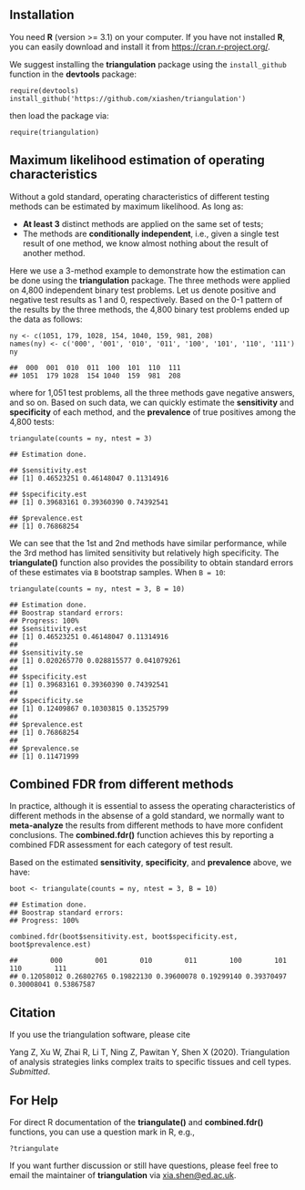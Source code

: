 
## Installation

You need **R** (version >= 3.1) on your computer. If you have not installed **R**, you can easily download and install it from https://cran.r-project.org/.

We suggest installing the **triangulation** package using the `install_github` function in the **devtools** package:

```{r}
require(devtools)
install_github('https://github.com/xiashen/triangulation')
```

then load the package via:

```{r}
require(triangulation)
```

## Maximum likelihood estimation of operating characteristics

Without a gold standard, operating characteristics of different testing methods can be estimated by maximum likelihood. As long as:

- **At least 3** distinct methods are applied on the same set of tests;
- The methods are **conditionally independent**, i.e., given a single test result of one method, we know almost nothing about the result of another method.

Here we use a 3-method example to demonstrate how the estimation can be done using the **triangulation** package. The three methods were applied on 4,800 independent binary test problems. Let us denote positive and negative test results as 1 and 0, respectively. Based on the 0-1 pattern of the results by the three methods, the 4,800 binary test problems ended up the data as follows:

```{r}
ny <- c(1051, 179, 1028, 154, 1040, 159, 981, 208)
names(ny) <- c('000', '001', '010', '011', '100', '101', '110', '111')
ny

##  000  001  010  011  100  101  110  111
## 1051  179 1028  154 1040  159  981  208
```

where for 1,051 test problems, all the three methods gave negative answers, and so on. Based on such data, we can quickly estimate the **sensitivity** and **specificity** of each method, and the **prevalence** of true positives among the 4,800 tests:

```{r}
triangulate(counts = ny, ntest = 3)

## Estimation done.

## $sensitivity.est
## [1] 0.46523251 0.46148047 0.11314916

## $specificity.est
## [1] 0.39683161 0.39360390 0.74392541

## $prevalence.est
## [1] 0.76868254
```

We can see that the 1st and 2nd methods have similar performance, while the 3rd method has limited sensitivity but relatively high specificity. The **triangulate()** function also provides the possibility to obtain standard errors of these estimates via `B` bootstrap samples. When `B = 10`:

```{r}
triangulate(counts = ny, ntest = 3, B = 10)

## Estimation done.
## Boostrap standard errors:
## Progress: 100%
## $sensitivity.est
## [1] 0.46523251 0.46148047 0.11314916
## 
## $sensitivity.se
## [1] 0.020265770 0.028815577 0.041079261
## 
## $specificity.est
## [1] 0.39683161 0.39360390 0.74392541
## 
## $specificity.se
## [1] 0.12409867 0.10303815 0.13525799
## 
## $prevalence.est
## [1] 0.76868254
## 
## $prevalence.se
## [1] 0.11471999
```

## Combined FDR from different methods

In practice, although it is essential to assess the operating characteristics of different methods in the absense of a gold standard, we normally want to **meta-analyze** the results from different methods to have more confident conclusions. The **combined.fdr()** function achieves this by reporting a combined FDR assessment for each category of test result.

Based on the estimated **sensitivity**, **specificity**, and **prevalence** above, we have:

```{r}
boot <- triangulate(counts = ny, ntest = 3, B = 10)

## Estimation done.
## Boostrap standard errors:
## Progress: 100%

combined.fdr(boot$sensitivity.est, boot$specificity.est, boot$prevalence.est)

##        000        001        010        011        100        101        110        111
## 0.12058012 0.26802765 0.19822130 0.39600078 0.19299140 0.39370497 0.30008041 0.53867587
```

## Citation
If you use the triangulation software, please cite

Yang Z, Xu W, Zhai R, Li T, Ning Z, Pawitan Y, Shen X (2020). Triangulation of analysis strategies links complex traits to specific tissues and cell types.  _Submitted_.

## For Help
For direct R documentation of the **triangulate()** and  **combined.fdr()** functions, you can use a question mark in R, e.g.,

```{r}
?triangulate
```

If you want further discussion or still have questions, please feel free to email the maintainer of **triangulation** via xia.shen@ed.ac.uk.








